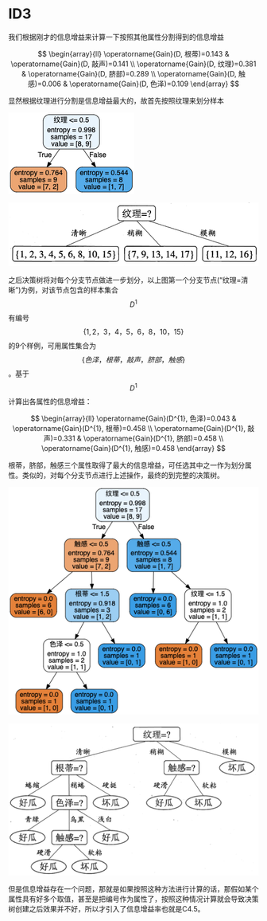 # ID3

我们根据刚才的信息增益来计算一下按照其他属性分割得到的信息增益

$$
\begin{array}{ll}
\operatorname{Gain}(D, 根蒂)=0.143 & \operatorname{Gain}(D, 敲声)=0.141 \\
\operatorname{Gain}(D, 纹理)=0.381 & \operatorname{Gain}(D, 脐部)=0.289 \\
\operatorname{Gain}(D, 触感)=0.006 & \operatorname{Gain}(D, 色泽)=0.109
\end{array}
$$

显然根据纹理进行分割是信息增益最大的，故首先按照纹理来划分样本

![](.gitbook/assets/image%20%281%29.png)

![](.gitbook/assets/image%20%2817%29.png)

之后决策树将对每个分支节点做进一步划分，以上图第一个分支节点\(“纹理=清晰”\)为例，对该节点包含的样本集合$$D^{1}$$有编号$$\{1,2，3，4，5，6，8，10，15\}$$的9个样例，可用属性集合为$$\{色泽，根蒂，敲声，脐部，触感\}$$。基于$$D^{1}$$计算出各属性的信息增益：

$$
\begin{array}{ll}
\operatorname{Gain}(D^{1}, 色泽)=0.043 & \operatorname{Gain}(D^{1}, 根蒂)=0.458 \\
\operatorname{Gain}(D^{1}, 敲声)=0.331 & \operatorname{Gain}(D^{1}, 脐部)=0.458 \\
\operatorname{Gain}(D^{1}, 触感)=0.458
\end{array}
$$

根蒂，脐部，触感三个属性取得了最大的信息增益，可任选其中之一作为划分属性。类似的，对每个分支节点进行上述操作，最终的到完整的决策树。

![](.gitbook/assets/image%20%285%29.png)

![](.gitbook/assets/image%20%2815%29.png)

但是信息增益存在一个问题，那就是如果按照这种方法进行计算的话，那假如某个属性具有好多个取值，甚至是把编号作为属性了，按照这种情况计算就会导致决策树创建之后效果并不好，所以才引入了信息增益率也就是C4.5。

